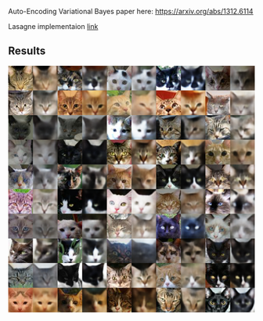 

Auto-Encoding Variational Bayes paper here: https://arxiv.org/abs/1312.6114

Lasagne implementaion [link](/src/vae_cats.py)

## Results

![CATs](/decriptions/img/vae-cats.png)
